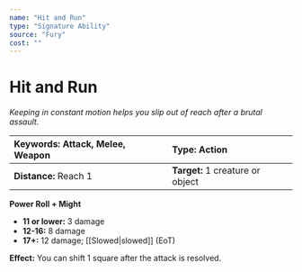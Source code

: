 ```yaml
---
name: "Hit and Run"
type: "Signature Ability"
source: "Fury"
cost: ""
---
```


# Hit and Run

*Keeping in constant motion helps you slip out of reach after a brutal assault.*

| **Keywords:** Attack, Melee, Weapon | **Type:** Action |
| :-- | :-- |
| **Distance:** Reach 1 | **Target:** 1 creature or object |

**Power Roll + Might**

- **11 or lower:** 3 damage
- **12-16:** 8 damage
- **17+:** 12 damage; [[Slowed|slowed]] (EoT)

**Effect:** You can shift 1 square after the attack is resolved.

